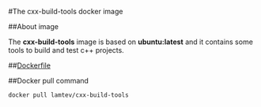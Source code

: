 #The cxx-build-tools docker image

##About image

The __cxx-build-tools__ image is based on __ubuntu:latest__ and it contains some tools to build and test c++ projects.

##[Dockerfile](https://github.com/lamtev/build-tools-dockers/blob/master/cxx-build-tools/Dockerfile)

##Docker pull command

`docker pull lamtev/cxx-build-tools`
